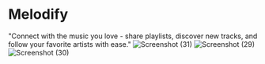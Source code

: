 # Melodify
"Connect with the music you love - share playlists, discover new tracks, and follow your favorite artists with ease."
![Screenshot (31)](https://github.com/SanskrutiDev/Melodify/assets/119875384/5cc5669a-e0eb-4185-9b36-314bcee7d7ff)
![Screenshot (29)](https://github.com/SanskrutiDev/Melodify/assets/119875384/ed15e7e5-f27d-43e4-a6ec-e7c8c3d89a87)
![Screenshot (30)](https://github.com/SanskrutiDev/Melodify/assets/119875384/fea3b8cf-3766-44f2-894d-8647b3382785)
